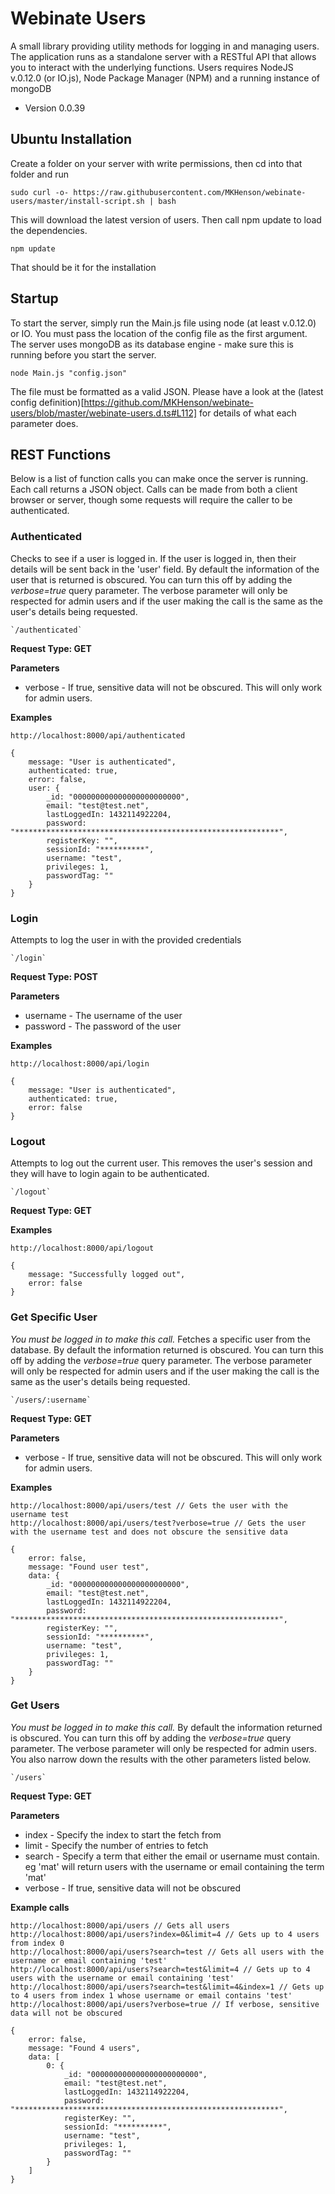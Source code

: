 Webinate Users
===============

A small library providing utility methods for logging in and managing users. The application runs as a standalone 
server with a RESTful API that allows you to interact with the underlying functions. Users requires NodeJS v.0.12.0 (or IO.js),
Node Package Manager (NPM) and a running instance of mongoDB

* Version 0.0.39

## Ubuntu Installation

Create a folder on your server with write permissions, then cd into that folder and run

	sudo curl -o- https://raw.githubusercontent.com/MKHenson/webinate-users/master/install-script.sh | bash
	
This will download the latest version of users. Then call npm update to load the dependencies.

	npm update

That should be it for the installation

## Startup
To start the server, simply run the Main.js file using node (at least v.0.12.0) or IO. 
You must pass the location of the config file as the first argument. 
The server uses mongoDB as its database engine - make sure this is running before you start the server.

    node Main.js "config.json"

The file must be formatted as a valid JSON. 
Please have a look at the (latest config definition)[https://github.com/MKHenson/webinate-users/blob/master/webinate-users.d.ts#L112] 
for details of what each parameter does.


## REST Functions
Below is a list of function calls you can make once the server is running. Each call returns a JSON 
object. Calls can be made from both a client browser or server, though some requests will require
the caller to be authenticated.



### Authenticated

Checks to see if a user is logged in. If the user is logged in, then their details will be sent back in the 'user' field.
By default the information of the user that is returned is obscured. You can turn this off
by adding the *verbose=true* query parameter. The verbose parameter will only be respected for admin users and if the
user making the call is the same as the user's details being requested.

    `/authenticated`

**Request Type: GET**

**Parameters**
* verbose - If true, sensitive data will not be obscured. This will only work for admin users.

**Examples**
```
http://localhost:8000/api/authenticated

{
	message: "User is authenticated",
	authenticated: true,
	error: false,
	user: {
		_id: "000000000000000000000000",
		email: "test@test.net",
		lastLoggedIn: 1432114922204,
		password: "***********************************************************",
		registerKey: "",
		sessionId: "**********",
		username: "test",
		privileges: 1,
		passwordTag: ""
	}
}
```

### Login

Attempts to log the user in with the provided credentials

    `/login`

**Request Type: POST**

**Parameters**
* username - The username of the user
* password - The password of the user

**Examples**
```
http://localhost:8000/api/login

{
	message: "User is authenticated",
	authenticated: true,
	error: false
}
```


### Logout

Attempts to log out the current user. This removes the user's session and they will have to login again to be authenticated.

    `/logout`

**Request Type: GET**

**Examples**
```
http://localhost:8000/api/logout

{
	message: "Successfully logged out",
	error: false
}
```


### Get Specific User

*You must be logged in to make this call.* 
Fetches a specific user from the database. By default the information returned is obscured. You can turn this off
by adding the *verbose=true* query parameter. The verbose parameter will only be respected for admin users and if the
user making the call is the same as the user's details being requested.

    `/users/:username`

**Request Type: GET**

**Parameters**
* verbose - If true, sensitive data will not be obscured. This will only work for admin users.

**Examples**
```
http://localhost:8000/api/users/test // Gets the user with the username test
http://localhost:8000/api/users/test?verbose=true // Gets the user with the username test and does not obscure the sensitive data

{
	error: false,
	message: "Found user test",
	data: {
		_id: "000000000000000000000000",
		email: "test@test.net",
		lastLoggedIn: 1432114922204,
		password: "***********************************************************",
		registerKey: "",
		sessionId: "**********",
		username: "test",
		privileges: 1,
		passwordTag: ""
	}
}
```



### Get Users
*You must be logged in to make this call.* By default the information returned is obscured. You can turn this off
by adding the *verbose=true* query parameter. The verbose parameter will only be respected for admin users. You
also narrow down the results with the other parameters listed below.

    `/users`

**Request Type: GET**

**Parameters**
* index - Specify the index to start the fetch from
* limit - Specify the number of entries to fetch
* search - Specify a term that either the email or username must contain. eg 'mat' will return users with the username or email containing the term 'mat'
* verbose - If true, sensitive data will not be obscured

**Example calls**
```
http://localhost:8000/api/users // Gets all users
http://localhost:8000/api/users?index=0&limit=4 // Gets up to 4 users from index 0
http://localhost:8000/api/users?search=test // Gets all users with the username or email containing 'test'
http://localhost:8000/api/users?search=test&limit=4 // Gets up to 4 users with the username or email containing 'test'
http://localhost:8000/api/users?search=test&limit=4&index=1 // Gets up to 4 users from index 1 whose username or email contains 'test'
http://localhost:8000/api/users?verbose=true // If verbose, sensitive data will not be obscured

{
	error: false,
	message: "Found 4 users",
	data: [ 
		0: {
			_id: "000000000000000000000000",
			email: "test@test.net",
			lastLoggedIn: 1432114922204,
			password: "***********************************************************",
			registerKey: "",
			sessionId: "**********",
			username: "test",
			privileges: 1,
			passwordTag: ""
		}
	]
}
```